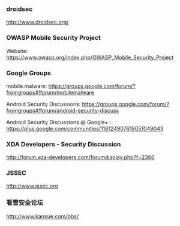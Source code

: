 
### droidsec
http://www.droidsec.org/
### OWASP Mobile Security Project
Website: https://www.owasp.org/index.php/OWASP_Mobile_Security_Project

### Google Groups
mobile.malware: https://groups.google.com/forum/?fromgroups#!forum/mobilemalware

Android Security Discussions: https://groups.google.com/forum/?fromgroups#!forum/android-security-discuss

Android Security Discussions @ Google+ : https://plus.google.com/communities/118124907618051049043

### XDA Developers - Security Discussion
http://forum.xda-developers.com/forumdisplay.php?f=2366
### JSSEC
http://www.jssec.org

### 看雪安全论坛
http://www.kanxue.com/bbs/
